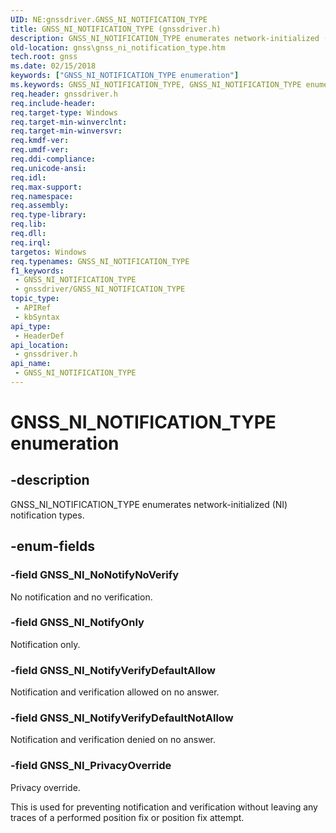 ```yaml
---
UID: NE:gnssdriver.GNSS_NI_NOTIFICATION_TYPE
title: GNSS_NI_NOTIFICATION_TYPE (gnssdriver.h)
description: GNSS_NI_NOTIFICATION_TYPE enumerates network-initialized (NI) notification types.
old-location: gnss\gnss_ni_notification_type.htm
tech.root: gnss
ms.date: 02/15/2018
keywords: ["GNSS_NI_NOTIFICATION_TYPE enumeration"]
ms.keywords: GNSS_NI_NOTIFICATION_TYPE, GNSS_NI_NOTIFICATION_TYPE enumeration [Sensor Devices], GNSS_NI_NoNotifyNoVerify, GNSS_NI_NotifyOnly, GNSS_NI_NotifyVerifyDefaultAllow, GNSS_NI_NotifyVerifyDefaultNotAllow, GNSS_NI_PrivacyOverride, gnss.gnss_ni_notification_type, gnssdriver/GNSS_NI_NOTIFICATION_TYPE, gnssdriver/GNSS_NI_NoNotifyNoVerify, gnssdriver/GNSS_NI_NotifyOnly, gnssdriver/GNSS_NI_NotifyVerifyDefaultAllow, gnssdriver/GNSS_NI_NotifyVerifyDefaultNotAllow, gnssdriver/GNSS_NI_PrivacyOverride
req.header: gnssdriver.h
req.include-header: 
req.target-type: Windows
req.target-min-winverclnt: 
req.target-min-winversvr: 
req.kmdf-ver: 
req.umdf-ver: 
req.ddi-compliance: 
req.unicode-ansi: 
req.idl: 
req.max-support: 
req.namespace: 
req.assembly: 
req.type-library: 
req.lib: 
req.dll: 
req.irql: 
targetos: Windows
req.typenames: GNSS_NI_NOTIFICATION_TYPE
f1_keywords:
 - GNSS_NI_NOTIFICATION_TYPE
 - gnssdriver/GNSS_NI_NOTIFICATION_TYPE
topic_type:
 - APIRef
 - kbSyntax
api_type:
 - HeaderDef
api_location:
 - gnssdriver.h
api_name:
 - GNSS_NI_NOTIFICATION_TYPE
---
```


# GNSS_NI_NOTIFICATION_TYPE enumeration


## -description

GNSS_NI_NOTIFICATION_TYPE enumerates network-initialized (NI) notification types.

## -enum-fields

### -field GNSS_NI_NoNotifyNoVerify

No notification and no verification.

### -field GNSS_NI_NotifyOnly

Notification only.

### -field GNSS_NI_NotifyVerifyDefaultAllow

Notification and verification allowed on no answer.

### -field GNSS_NI_NotifyVerifyDefaultNotAllow

Notification and verification denied on no answer.

### -field GNSS_NI_PrivacyOverride

Privacy override.

This is used for preventing notification and verification without leaving any traces of a performed position fix or position fix attempt.

